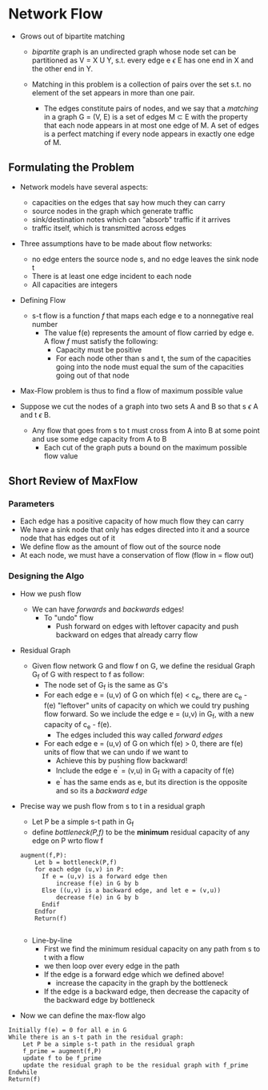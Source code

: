 # Network Flow

* Grows out of bipartite matching
  * *bipartite* graph is an undirected graph whose node set can be partitioned as V = X U Y,
  s.t. every edge e $\epsilon$ E has one end in X and the other end in Y. 
  
  * Matching in this problem is a collection of pairs over the set s.t. no element of the set appears in more than one pair. 
    * The edges constitute pairs of nodes, and we say that a *matching* in a graph G = (V, E) is a set of edges M $\subset$ E with the property that each node appears in at most one edge of M. A set of edges is a perfect matching if every node appears in exactly one edge of M.

## Formulating the Problem

* Network models have several aspects:
  * capacities on the edges that say how much they can carry
  * source nodes in the graph which generate traffic
  * sink/destination notes which can "absorb" traffic if it arrives
  * traffic itself, which is transmitted across edges
  
* Three assumptions have to be made about flow networks:
  * no edge enters the source node s, and no edge leaves the sink node t
  * There is at least one edge incident to each node
  * All capacities are integers
  
* Defining Flow
  * s-t flow is a function *f* that maps each edge e to a nonnegative real number
    * The value f(e) represents the amount of flow carried by edge e. A flow *f* must satisfy the following: 
	  * Capacity must be positive
	  * For each node other than s and t, the sum of the capacities going into the node must equal the sum of the capacities going out of that node

* Max-Flow problem is thus to find a flow of maximum possible value

* Suppose we cut the nodes of a graph into two sets A and B so that s $\epsilon$ A and t $\epsilon$ B.
  * Any flow that goes from s to t must cross from A into B at some point and use some edge capacity from A to B
    * Each cut of the graph puts a bound on the maximum possible flow value

## Short Review of MaxFlow

### Parameters

* Each edge has a positive capacity of how much flow they can carry
* We have a sink node that only has edges directed into it and a source node that has edges out of it
* We define flow as the amount of flow out of the source node
* At each node, we must have a conservation of flow (flow in = flow out)

### Designing the Algo

* How we push flow
  * We can have *forwards* and *backwards* edges!
    * To "undo" flow
      * Push forward on edges with leftover capacity and push backward on edges that already carry flow
      
* Residual Graph 
  * Given flow network G and flow f on G, we define the residual Graph G<sub>f</sub> of G with respect to f as follow: 
    * The node set of G<sub>f</sub> is the same as G's
    * For each edge e = (u,v) of G on which f(e) < c<sub>e</sub>, there are c<sub>e</sub> - f(e) "leftover" units of capacity on which we could try pushing flow forward. So we include the edge e = (u,v) in G<sub>f</sub>, with a new capacity of c<sub>e</sub> - f(e).
      * The edges included this way called *forward edges*
    * For each edge e = (u,v) of G on which f(e) > 0, there are f(e) units of flow that we can undo if we want to
      * Achieve this by pushing flow backward!
      * Include the edge e<sup>'</sup> = (v,u) in G<sub>f</sub> with a capacity of f(e)
      * e<sup>'</sup> has the same ends as e, but its direction is the opposite and so its a *backward edge*

* Precise way we push flow from s to t in a residual graph
  * Let P be a simple s-t path in G<sub>f</sub>
  * define *bottleneck(P,f)* to be the **minimum** residual capacity of any edge on P wrto flow f
  
  ```
  augment(f,P):
      Let b = bottleneck(P,f)
      for each edge (u,v) in P:
        If e = (u,v) is a forward edge then
            increase f(e) in G by b
        Else ((u,v) is a backward edge, and let e = (v,u))
            decrease f(e) in G by b
        Endif
      Endfor
      Return(f)
      
  ```
  
  * Line-by-line
    * First we find the minimum residual capacity on any path from s to t with a flow
    * we then loop over every edge in the path
    * If the edge is a forward edge which we defined above!
      * increase the capacity in the graph by the bottleneck
    * If the edge is a backward edge, then decrease the capacity of the backward edge by bottleneck 
    
* Now we can define the max-flow algo

```
Initially f(e) = 0 for all e in G
While there is an s-t path in the residual graph:
    Let P be a simple s-t path in the residual graph
    f_prime = augment(f,P)
    update f to be f_prime
    update the residual graph to be the residual graph with f_prime
Endwhile
Return(f)
```

    

